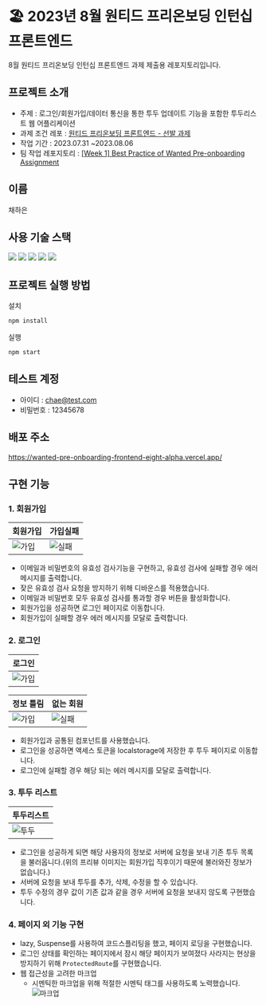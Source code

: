 # 🏖 2023년 8월 원티드 프리온보딩 인턴십 프론트엔드

8월 원티드 프리온보딩 인턴십 프론트엔드 과제 제출용 레포지토리입니다.

## 프로젝트 소개

- 주제 : 로그인/회원가입/데이터 통신을 통한 투두 업데이트 기능을 포함한 투두리스트 웹 어플리케이션
- 과제 조건 레포 : [원티드 프리온보딩 프론트엔드 - 선발 과제](https://github.com/walking-sunset/selection-task)
- 작업 기간 : 2023.07.31 ~2023.08.06
- 팀 작업 레포지토리 : [[Week 1] Best Practice of Wanted Pre-onboarding Assignment](https://github.com/pre-onboarding-12th-team3/pre-onboarding-12th-1-3)

## 이름

채하은

## 사용 기술 스택

<img src="https://img.shields.io/badge/React-61DAFB?style=for-the-badge&logo=React&logoColor=black"> <img src="https://img.shields.io/badge/Typescript-3178C6?style=for-the-badge&logo=typescript&logoColor=white"> <img src="https://img.shields.io/badge/axios-5A29E4?style=for-the-badge&logo=axios&logoColor=white"> <img src="https://img.shields.io/badge/tailwindcss-06B6D4?style=for-the-badge&logo=tailwindcss&logoColor=white"> <img src="https://img.shields.io/badge/reactrouter-CA4245?style=for-the-badge&logo=reactrouter&logoColor=white">

## 프로젝트 실행 방법

설치

```bash
npm install
```

실행

```bash
npm start
```

## 테스트 계정

- 아이디 : chae@test.com
- 비밀번호 : 12345678

## 배포 주소

https://wanted-pre-onboarding-frontend-eight-alpha.vercel.app/

## 구현 기능

### 1. 회원가입

| 회원가입                   | 가입실패                        |
| -------------------------- | ------------------------------- |
| ![가입](./docs/signup.gif) | ![실패](./docs/signupError.gif) |

- 이메일과 비밀번호의 유효성 검사기능을 구현하고, 유효성 검사에 실패할 경우 에러 메시지를 출력합니다.
- 잦은 유효성 검사 요청을 방지하기 위해 디바운스를 적용했습니다.
- 이메일과 비밀번호 모두 유효성 검사를 통과할 경우 버튼을 활성화합니다.
- 회원가입을 성공하면 로그인 페이지로 이동합니다.
- 회원가입이 실패할 경우 에러 메시지를 모달로 출력합니다.

### 2. 로그인

| 로그인                     |
| -------------------------- |
| ![가입](./docs/signup.gif) |

| 정보 틀림                        | 없는 회원                        |
| -------------------------------- | -------------------------------- |
| ![가입](./docs/signinError1.gif) | ![실패](./docs/signinError2.gif) |

- 회원가입과 공통된 컴포넌트를 사용했습니다.
- 로그인을 성공하면 액세스 토큰을 localstorage에 저장한 후 투두 페이지로 이동합니다.
- 로그인에 실패할 경우 해당 되는 에러 메시지를 모달로 출력합니다.

### 3. 투두 리스트

| 투두리스트               |
| ------------------------ |
| ![투두](./docs/todo.gif) |

- 로그인을 성공하게 되면 해당 사용자의 정보로 서버에 요청을 보내 기존 투두 목록을 불러옵니다.(위의 프리뷰 이미지는 회원가입 직후이기 때문에 불러와진 정보가 없습니다.)
- 서버에 요청을 보내 투두를 추가, 삭제, 수정을 할 수 있습니다.
- 투두 수정의 경우 값이 기존 값과 같을 경우 서버에 요청을 보내지 않도록 구현했습니다.

### 4. 페이지 외 기능 구현

- lazy, Suspense를 사용하여 코드스플리팅을 했고, 페이지 로딩을 구현했습니다.
- 로그인 상태를 확인하는 페이지에서 잠시 해당 페이지가 보여졌다 사라지는 현상을 방지하기 위해 `ProtectedRoute`를 구현했습니다.
- 웹 접근성을 고려한 마크업
  - 시멘틱한 마크업을 위해 적절한 시멘틱 태그를 사용하도록 노력했습니다.
    ![마크업](./docs/markUp.png)
